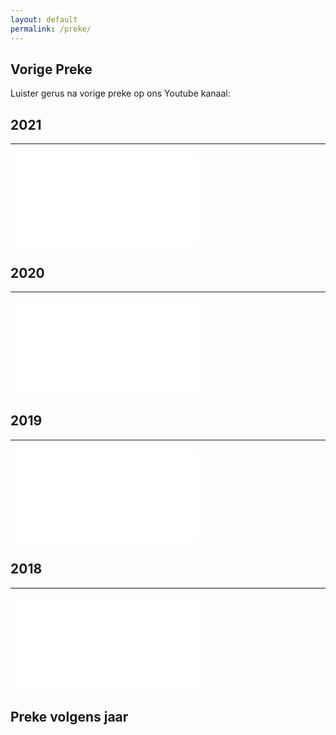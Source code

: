 ```yaml
---
layout: default
permalink: /preke/
---
```


## Vorige Preke
Luister gerus na vorige preke op ons Youtube kanaal:

<div class="row">
  <div class="col-md-6 mb-5">
    <h2>2021</h2>
    <hr />
    <div class="wsite-youtube" style="margin-bottom:10px;margin-top:10px;">
        <div class="wsite-youtube-wrapper wsite-youtube-size-auto wsite-youtube-align-center">
          <div class="wsite-youtube-container"> <iframe src="//www.youtube.com/embed/videoseries?list=PL3rAB5-SazVfuzVCDkDKmJ6kkAPVl_f2X&wmode=opaque" frameborder="0" allowfullscreen></iframe> </div>
        </div>
      </div>
  </div> 
  <div class="col-md-6 mb-5">
    <h2>2020</h2>
    <hr />
    <div class="wsite-youtube" style="margin-bottom:10px;margin-top:10px;">
        <div class="wsite-youtube-wrapper wsite-youtube-size-auto wsite-youtube-align-center">
          <div class="wsite-youtube-container"> <iframe src="//www.youtube.com/embed/videoseries?list=PL3rAB5-SazVdslcYX0Pya5uGGddGbDwoT&wmode=opaque" frameborder="0" allowfullscreen></iframe> </div>
        </div>
      </div>
  </div> 
</div> 
<div class="row">
  <div class="col-md-6 mb-5">
    <h2>2019</h2>
    <hr />
    <div class="wsite-youtube" style="margin-bottom:10px;margin-top:10px;">
        <div class="wsite-youtube-wrapper wsite-youtube-size-auto wsite-youtube-align-center">
          <div class="wsite-youtube-container"> <iframe src="//www.youtube.com/embed/videoseries?list=PL3rAB5-SazVcxPrk4d6_sKsf-6PBJlWKG&wmode=opaque" frameborder="0" allowfullscreen></iframe> </div>
        </div>
      </div>
  </div> 
  <div class="col-md-6 mb-5">
    <h2>2018</h2>
    <hr />
    <div class="wsite-youtube" style="margin-bottom:10px;margin-top:10px;">
        <div class="wsite-youtube-wrapper wsite-youtube-size-auto wsite-youtube-align-center">
          <div class="wsite-youtube-container"> <iframe src="//www.youtube.com/embed/videoseries?list=PL3rAB5-SazVd5iFN46gvGyKt2Emfd7e6s&wmode=opaque" frameborder="0" allowfullscreen></iframe> </div>
        </div>
      </div>
  </div> 
</div> 
      
## Preke volgens jaar

